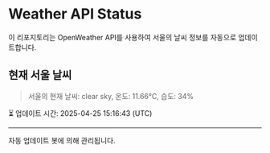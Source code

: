 
# Weather API Status

이 리포지토리는 OpenWeather API를 사용하여 서울의 날씨 정보를 자동으로 업데이트합니다.

## 현재 서울 날씨
> 서울의 현재 날씨: clear sky, 온도: 11.66°C, 습도: 34%

⏳ 업데이트 시간: 2025-04-25 15:16:43 (UTC)

---
자동 업데이트 봇에 의해 관리됩니다.
